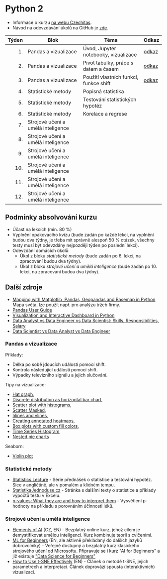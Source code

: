 # Python 2

* Informace o kurzu [na webu Czechitas](https://www.czechitas.cz/kurzy/python-2).
* Návod na odevzdávání úkolů na GitHub je [zde](ukoly.md).

| Týden | Blok | Téma                                                            | Odkaz                   | 
|------:|---|--------------------------------------------------------------------|-------------------------|
|    1. | Pandas a vizualizace  | Úvod, Jupyter notebooky, vizualizace           | [odkaz](01/lekce.ipynb) | 
|    2. | Pandas a vizualizace  | Pivot tabulky, práce s datem a časem           | [odkaz](02/lekce.ipynb) |
|    3. | Pandas a vizualizace  | Použití vlastních funkcí, funkce shift         | [odkaz](03/lekce.ipynb) |
|    4. | Statistické metody  | Popisná statistika                               |                         |
|    5. | Statistické metody  | Testování statistických hypotéz                  |                         |
|    6. | Statistické metody  | Korelace a regrese                               |                         |
|    7. | Strojové učení a umělá inteligence  |                                  |                         |
|    8. | Strojové učení a umělá inteligence  |                                  |                         |
|    9. | Strojové učení a umělá inteligence  |                                  |                         |
|   10. | Strojové učení a umělá inteligence  |                                  |                         |
|   11. | Strojové učení a umělá inteligence  |                                  |                         |
|   12. | Strojové učení a umělá inteligence  |                                  |                         |



## Podmínky absolvování kurzu

- Účast na lekcích (min. 80 %)
- Vyplnění opakovacího kvízu (bude zadán po každé lekci, na vyplnění budou dva týdny, je třeba mít správně alespoň 50 % otázek, všechny testy musí být odevzdány nejpozději týden po poslední lekci).
- Odevzdání domácích úkolů:
  * Úkol z bloku *statistické metody* (bude zadán po 6. lekci, na zpracování budou dva týdny).
  * Úkol z bloku *strojové učení a umělá inteligence* (bude zadán po 10. lekci, na zpracování budou dva týdny).


## Další zdroje

- [Mapping with Matplotlib, Pandas, Geopandas and Basemap in Python
](https://towardsdatascience.com/mapping-with-matplotlib-pandas-geopandas-and-basemap-in-python-d11b57ab5dac)
Mapa světa, lze použít např. pro analýzu tržeb firmy.
- [Pandas User Guide](https://pandas.pydata.org/docs/user_guide/index.html#user-guide) 
- [Visualization and Interactive Dashboard in Python
](https://towardsdatascience.com/visualization-and-interactive-dashboard-in-python-c2f2a88b2ba3)
- [Data Analyst vs Data Engineer vs Data Scientist: Skills, Responsibilities, Salary](https://www.edureka.co/blog/data-analyst-vs-data-engineer-vs-data-scientist/)
- [Data Scientist vs Data Analyst vs Data Engineer](https://towardsdatascience.com/data-scientist-vs-data-analyst-vs-data-engineer-1e2514a36d41)

### Pandas a vizualizace

Příklady:

- Délka po sobě jdoucích událostí pomocí shift.
- Kontrola následující události pomocí shift.
- Výpadky televizního signálu a jejich slučování.

Tipy na vizualizace:
- [Hat graph](https://matplotlib.org/stable/gallery/lines_bars_and_markers/hat_graph.html#sphx-glr-gallery-lines-bars-and-markers-hat-graph-py),
- [Discrete distribution as horizontal bar chart](https://matplotlib.org/stable/gallery/lines_bars_and_markers/horizontal_barchart_distribution.html#sphx-glr-gallery-lines-bars-and-markers-horizontal-barchart-distribution-py),
- [Scatter plot with histograms](https://matplotlib.org/stable/gallery/lines_bars_and_markers/scatter_hist.html#sphx-glr-gallery-lines-bars-and-markers-scatter-hist-py),
- [Scatter Masked](https://matplotlib.org/stable/gallery/lines_bars_and_markers/scatter_masked.html#sphx-glr-gallery-lines-bars-and-markers-scatter-masked-py),
- [hlines and vlines](https://matplotlib.org/stable/gallery/lines_bars_and_markers/vline_hline_demo.html#sphx-glr-gallery-lines-bars-and-markers-vline-hline-demo-py),
- [Creating annotated heatmaps](https://matplotlib.org/stable/gallery/images_contours_and_fields/image_annotated_heatmap.html#sphx-glr-gallery-images-contours-and-fields-image-annotated-heatmap-py),
- [Box plots with custom fill colors](https://matplotlib.org/stable/gallery/statistics/boxplot_color.html#sphx-glr-gallery-statistics-boxplot-color-py),
- [Time Series Histogram](https://matplotlib.org/stable/gallery/statistics/time_series_histogram.html#sphx-glr-gallery-statistics-time-series-histogram-py),
- [Nested pie charts](https://matplotlib.org/stable/gallery/pie_and_polar_charts/nested_pie.html#sphx-glr-gallery-pie-and-polar-charts-nested-pie-py.)

Seaborn:
- [Violin plot](https://seaborn.pydata.org/examples/grouped_violinplots.html)

### Statistické metody

- [Statistics Lecture](https://www.youtube.com/watch?v=9FtHB7V14Fo&list=PL5102DFDC6790F3D0) - Série přednášek o
  statistice a testování hypotéz. Sice v angličtině, ale v pomalém a klidném tempu.
- [StatistikaJednoduse.cz](https://statistikajednoduse.cz/) - Stránka s dalšími texty o statistice a příklady výpočtů
testu v Excelu.
- [p-values: What they are and how to interpret them](https://www.youtube.com/watch?v=vemZtEM63GY) - Vysvětlení
p-hodnoty na příkladu s porovnáním účinnosti léků.

### Strojové učení a umělá inteligence

- [Elements of AI](https://www.elementsofai.cz/) (CZ, EN) - Bezplatný online kurz, jehož cílem je 
demystifikovat umělou inteligenci. Kurz kombinuje teorii s cvičeními.
- [ML for Beginners](https://github.com/microsoft/ML-For-Beginners) (EN, ale aktivně překládaný do dalších jazyků dobrovolníky) -
Veřejně dostupný a bezplatný kurz klasického strojového učení od Microsoftu. Připravuje se i kurz "AI for Beginners" a již existuje 
["Data Science for Beginners"](https://github.com/microsoft/Data-Science-For-Beginners) 
- [How to Use t-SNE Effectively](https://distill.pub/2016/misread-tsne/) (EN) - Článek o metodě t-SNE, jejích
parametrech a interpretaci. Článek doprovází spousta (interaktivních) vizualizací.
